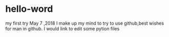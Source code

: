 # hello-word
my first try
May 7 ,2018 I make up my mind to try to use github,best wishes for man in github.
I would link to edit some pytion files
